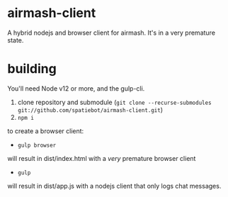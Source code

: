 # airmash-client
A hybrid nodejs and browser client for airmash.
It's in a very premature state. 

# building

You'll need Node v12 or more, and the gulp-cli.

1. clone repository and submodule (`git clone --recurse-submodules git://github.com/spatiebot/airmash-client.git`)
2. `npm i`

to create a browser client:

- `gulp browser`

will result in dist/index.html with a *very* premature browser client

- `gulp`

will result in dist/app.js with a nodejs client that only logs chat messages.


